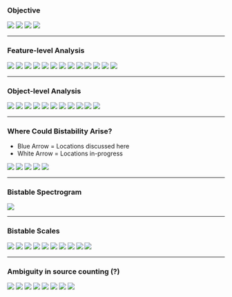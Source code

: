 ### Objective

<div class="build">
<img src="assets/goal_01.png" class="fragment"/>
<img src="assets/goal_02.png" class="fragment"/>
<img src="assets/goal_03.png" class="fragment"/>
<img src="assets/goal_04.png" class="fragment"/>
</div>

---

### Feature-level Analysis

<div class="build">
<img src="assets/pipeline_part1_01.png" class="fragment"/>
<img src="assets/pipeline_part1_02.png" class="fragment"/>
<img src="assets/pipeline_part1_03.png" class="fragment"/>
<img src="assets/pipeline_part1_04.png" class="fragment"/>
<img src="assets/pipeline_part1_05.png" class="fragment"/>
<img src="assets/pipeline_part1_06.png" class="fragment"/>
<img src="assets/pipeline_part1_07.png" class="fragment"/>
<img src="assets/pipeline_part1_08.png" class="fragment"/>
<img src="assets/pipeline_part1_09.png" class="fragment"/>
<img src="assets/pipeline_part1_10.png" class="fragment"/>
<img src="assets/pipeline_part1_11.png" class="fragment"/>
<img src="assets/pipeline_part1_12.png" class="fragment"/>
<img src="assets/pipeline_part1_13.png" class="fragment"/>
</div>

---

### Object-level Analysis

<div class="build">
<img src="assets/pipeline_part2_01.png" class="fragment"/>
<img src="assets/pipeline_part2_02.png" class="fragment"/>
<img src="assets/pipeline_part2_03.png" class="fragment"/>
<img src="assets/pipeline_part2_04.png" class="fragment"/>
<img src="assets/pipeline_part2_05.png" class="fragment"/>
<img src="assets/pipeline_part2_06.png" class="fragment"/>
<img src="assets/pipeline_part2_07.png" class="fragment"/>
<img src="assets/pipeline_part2_08.png" class="fragment"/>
<img src="assets/pipeline_part2_09.png" class="fragment"/>
<img src="assets/pipeline_part2_10.png" class="fragment"/>
<img src="assets/pipeline_part2_11.png" class="fragment"/>
</div>

---

### Where Could Bistability Arise?

- Blue Arrow = Locations discussed here
- White Arrow = Locations in-progress

<div class="build">
<img src="assets/bistability_locus_01.png" class="fragment"/>
<img src="assets/bistability_locus_02.png" class="fragment"/>
<img src="assets/bistability_locus_03.png" class="fragment"/>
<img src="assets/bistability_locus_04.png" class="fragment"/>
<img src="assets/bistability_locus_05.png" class="fragment"/>
</div>

---

### Bistable Spectrogram

<img src="assets/bistable_freq_01.png" class="fragment"/>

---

### Bistable Scales

<div class="build">
<img src="assets/bistable_scale_01.png" class="fragment"/>
<img src="assets/bistable_scale_02.png" class="fragment"/>
<img src="assets/bistable_scale_03.png" class="fragment"/>
<img src="assets/bistable_scale_04.png" class="fragment"/>
<img src="assets/bistable_scale_05.png" class="fragment"/>
<img src="assets/bistable_scale_06.png" class="fragment"/>
<img src="assets/bistable_scale_07.png" class="fragment"/>
<img src="assets/bistable_scale_08.png" class="fragment"/>
<img src="assets/bistable_scale_09.png" class="fragment"/>
<img src="assets/bistable_scale_10.png" class="fragment"/>
</div>

---

### Ambiguity in source counting (?)

<div class="build">
<img src="assets/grouping_01.png" class="fragment"/>
<img src="assets/grouping_02.png" class="fragment"/>
<img src="assets/grouping_03.png" class="fragment"/>
<img src="assets/grouping_04.png" class="fragment"/>
<img src="assets/grouping_05.png" class="fragment"/>
<img src="assets/grouping_06.png" class="fragment"/>
<img src="assets/grouping_07.png" class="fragment"/>
<img src="assets/grouping_08.png" class="fragment"/>
</div>

